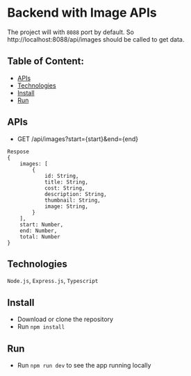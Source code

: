 # Backend with Image APIs
The project will with `8088` port by default.
So http://localhost:8088/api/images should be called to get data.

## Table of Content:
- [APIs](#apis)
- [Technologies](#technologies)
- [Install](#install)
- [Run](#run)

## APIs
* GET /api/images?start={start}&end={end}
```
Respose
{
    images: [
        {
            id: String,
            title: String,
            cost: String,
            description: String,
            thumbnail: String,
            image: String,
        }
    ],
    start: Number,
    end: Number,
    total: Number
}
```

## Technologies
`Node.js`, `Express.js`, `Typescript`

## Install
- Download or clone the repository
- Run `npm install`

## Run
- Run `npm run dev` to see the app running locally
